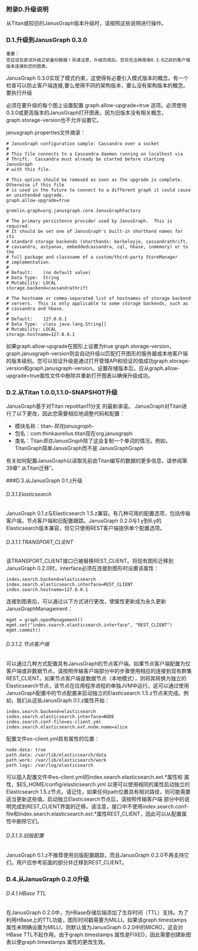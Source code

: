 ﻿### 附录D.升级说明

从Titan或较旧的JanusGraph版本升级时，请按照这些说明进行操作。

### D.1.升级到JanusGraph 0.3.0

```
重要：
您应该在尝试升级之前备份数据！另请注意，升级完成后，您将无法再使用0.3.0之前的客户端版本连接到您的图表。

```

JanusGraph 0.3.0实现了模式约束，这使得有必要引入模式版本的概念。有一个检查可以防止客户端连接,要么使用不同的架构版本，要么没有架构版本的概念。要执行升级

必须在要升级的每个图上设置配置 graph.allow-upgrade=true 选项。必须使用0.3.0或更高版本的JanusGraph打开图表，因为旧版本没有相关概念，graph.storage-version也不允许设置它。

janusgraph.properties文件摘录：



```
# JanusGraph configuration sample: Cassandra over a socket
#
# This file connects to a Cassandra daemon running on localhost via
# Thrift.  Cassandra must already be started before starting JanusGraph
# with this file.

# This option should be removed as soon as the upgrade is complete. Otherwise if this file
# is used in the future to connect to a different graph it could cause an unintended upgrade.
graph.allow-upgrade=true

gremlin.graph=org.janusgraph.core.JanusGraphFactory

# The primary persistence provider used by JanusGraph.  This is required.
# It should be set one of JanusGraph's built-in shorthand names for its
# standard storage backends (shorthands: berkeleyje, cassandrathrift,
# cassandra, astyanax, embeddedcassandra, cql, hbase, inmemory) or to the
# full package and classname of a custom/third-party StoreManager
# implementation.
#
# Default:    (no default value)
# Data Type:  String
# Mutability: LOCAL
storage.backend=cassandrathrift

# The hostname or comma-separated list of hostnames of storage backend
# servers.  This is only applicable to some storage backends, such as
# cassandra and hbase.
#
# Default:    127.0.0.1
# Data Type:  class java.lang.String[]
# Mutability: LOCAL
storage.hostname=127.0.0.1

```

如果graph.allow-upgrade在图形上设置为true graph.storage-version，graph.janusgraph-version则会自动升级以匹配打开图形的服务器或本地客户端的版本级别。您可以验证升级是通过打开管理API和验证的值成功graph.storage-version和graph.janusgraph-version。设置存储版本后，应从graph.allow-upgrade=true属性文件中删除并重新打开图表以确保升级成功。


### D.2.从Titan 1.0.0,1.1.0-SNAPSHOT升级

JanusGraph基于对Titan repotitan11分支 的最新承诺。
JanusGraph对Titan进行了以下更改，因此您需要相应地调整代码和配置：

* 模块名称：titan-*现在janusgraph-*
* 包名：com.thinkaurelius.titan现在org.janusgraph
* 类名：Titan*现在JanusGraph*除了这会复制一个单词的情况，例如，TitanGraph简单JanusGraph而不是 JanusGraphGraph

有关如何配置JanusGraph以读取先前由Titan编写的数据的更多信息，请参阅第39章“ 从Titan迁移”。

###D.3.从JanusGraph 0.1.z升级
###### D.3.1.Elasticsearch

JanusGraph 0.1.z与Elasticsearch 1.5.z兼容。有几种可用的配置选项，包括传输客户端，节点客户端和旧配置跟踪。JanusGraph 0.2.0与1.y到6.y的Elasticsearch版本兼容，但它只使用REST客户端提供单个配置选项。

###### D.3.1.1.TRANSPORT_CLIENT

该TRANSPORT_CLIENT接口已被替换REST_CLIENT。将现有图形迁移到JanusGraph 0.2.0时，interface必须在连接到图形时设置该属性：

```
index.search.backend=elasticsearch
index.search.elasticsearch.interface=REST_CLIENT
index.search.hostname=127.0.0.1
```

连接到图表后，可以通过以下方式进行更改，使属性更新成为永久更新JanusGraphManagement：

```
mgmt = graph.openManagement()
mgmt.set("index.search.elasticsearch.interface", "REST_CLIENT")
mgmt.commit()
```
###### D.3.1.2.节点客户端

可以通过几种方式配置具有JanusGraph的节点客户端。如果节点客户端配置为仅客户端或非数据节点，请按照传输客户端部分中的步骤使用相应的连接到现有群集REST_CLIENT。如果节点客户端是数据节点（本地模式），则将其转换为独立的Elasticsearch节点，该节点在应用程序进程的单独JVM中运行。这可以通过使用JanusGraph配置中的节点配置来启动独立的Elasticsearch 1.5.z节点来完成。例如，我们从这些JanusGraph 0.1.z属性开始：


```
index.search.backend=elasticsearch
index.search.elasticsearch.interface=NODE
index.search.conf-file=es-client.yml
index.search.elasticsearch.ext.node.name=alice
```
配置文件es-client.yml具有属性的位置：

```
node.data: true
path.data: /var/lib/elasticsearch/data
path.work: /var/lib/elasticsearch/work
path.logs: /var/log/elasticsearch
```
可以插入配置文件中es-client.yml的index.search.elasticsearch.ext.*属性和 属性，$ES_HOME/config/elasticsearch.yml 以便可以使用相同的属性启动独立的Elasticsearch 1.5.z节点。请记住，如果任何path位置具有相对路径，则可能需要适当更新这些值。启动独立Elasticsearch节点后，请按照传输客户端 部分中的说明完成到REST_CLIENT界面的迁移。请注意，接口中不使用index.search.conf-file和index.search.elasticsearch.ext.*属性REST_CLIENT，因此可以从配置属性中删除它们。

###### D.3.1.3.旧版配置
JanusGraph 0.1.z不推荐使用旧版配置跟踪，而且JanusGraph 0.2.0不再支持它们。用户应参考前面的部分并迁移到REST_CLIENT。

### D.4.从JanusGraph 0.2.0升级

###### D.4.1.HBase TTL
在JanusGraph 0.2.0中，为HBase存储后端添加了生存时间（TTL）支持。为了利用HBase上的TTL功能，图形时间戳需要为MILLI。如果该graph.timestamps属性未明确设置为MILLI，则默认值为JanusGraph 0.2.0中的MICRO，这会对HBase TTL不起作用。由于graph.timestamps 属性是FIXED，因此需要创建新图表以使graph.timestamps 属性的更改生效。